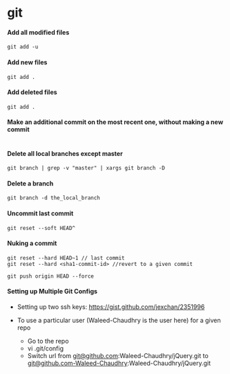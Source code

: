 # git 

#### Add all modified files
```
git add -u
```

#### Add new files
```
git add .
```

#### Add deleted files
```
git add .
```

#### Make an additional commit on the most recent one, without making a new commit
```
```


#### Delete all local branches except master
```git branch | grep -v "master" | xargs git branch -D ```

#### Delete a branch 

```git branch -d the_local_branch```

#### Uncommit last commit 

```git reset --soft HEAD^```

#### Nuking a commit
```
git reset --hard HEAD~1 // last commit
git reset --hard <sha1-commit-id> //revert to a given commit
```

```
git push origin HEAD --force
```

#### Setting up Multiple Git Configs

* Setting up two ssh keys: https://gist.github.com/jexchan/2351996

* To use a particular user (Waleed-Chaudhry is the user here) for a given repo
  * Go to the repo
  * vi .git/config
  * Switch url from git@github.com:Waleed-Chaudhry/jQuery.git to git@github.com-Waleed-Chaudhry:Waleed-Chaudhry/jQuery.git
